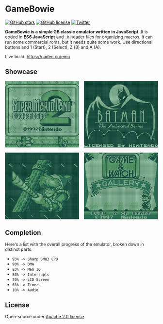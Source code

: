<h1>GameBowie</h1>

[![GitHub stars](https://img.shields.io/github/stars/dkoluris/GameBowie.svg?style=flat-square)](https://github.com/dkoluris/GameBowie/stargazers) [![GitHub license](https://img.shields.io/github/license/dkoluris/GameBowie.svg?style=flat-square)](https://github.com/dkoluris/GameBowie/blob/master/LICENSE) [![Twitter](https://img.shields.io/twitter/url/https/github.com/dkoluris/GameBowie.svg?style=social)](https://twitter.com/intent/tweet?text=Wow:&url=https%3A%2F%2Fgithub.com%2Fdkoluris%2FGameBowie)

**GameBowie is a simple GB classic emulator written in JavaScript**. It is coded in **ES6 JavaScript** and `.h` header files for organizing macros. It can run some commercial roms, but it needs quite some work. Use directional buttons and 1 (Start), 2 (Select), Z (B) and A (A).

Live build: https://naden.co/emu

<h2>Showcase</h2>

<img alt="Mario 2" src="https://raw.githubusercontent.com/dkoluris/GameBowie/develop/res/mario.png" width="48.5%"/><img alt="Batman" src="https://raw.githubusercontent.com/dkoluris/GameBowie/develop/res/batman.png" width="48.5%" align="right"/>

<img alt="Zelda" src="https://raw.githubusercontent.com/dkoluris/GameBowie/develop/res/zelda.png" width="48.5%"/><img alt="Game & Watch" src="https://raw.githubusercontent.com/dkoluris/GameBowie/develop/res/watch.png" width="48.5%" align="right"/>

<h2>Completion</h2>

Here's a list with the overall progress of the emulator, broken down in distinct parts.
* `95% -> Sharp SM83 CPU`
* `90% -> DMA`
* `85% -> Mem IO`
* `80% -> Interrupts`
* `70% -> LCD Screen`
* `60% -> Timers`
* `10% -> Audio`

<h2>License</h2>

Open-source under [Apache 2.0 license](https://www.apache.org/licenses/LICENSE-2.0).
